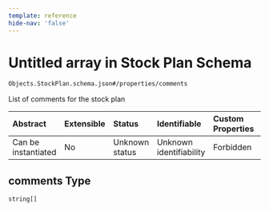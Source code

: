 ```yaml
---
template: reference
hide-nav: 'false'
---
```


# Untitled array in Stock Plan Schema

```txt
Objects.StockPlan.schema.json#/properties/comments
```

List of comments for the stock plan

| Abstract            | Extensible | Status         | Identifiable            | Custom Properties | Additional Properties | Access Restrictions | Defined In                                                                        |
| :------------------ | :--------- | :------------- | :---------------------- | :---------------- | :-------------------- | :------------------ | :-------------------------------------------------------------------------------- |
| Can be instantiated | No         | Unknown status | Unknown identifiability | Forbidden         | Allowed               | none                | [StockPlan.schema.json*](../objects/StockPlan.schema.json "open original schema") |

## comments Type

`string[]`
